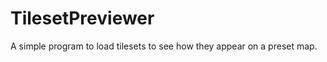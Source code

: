TilesetPreviewer
================

A simple program to load tilesets to see how they appear on a preset map.

